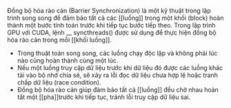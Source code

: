 Đồng bộ hóa rào cản (Barrier Synchronization) là một kỹ thuật trong lập trình song song để đảm bảo tất cả các [[luồng]] trong một khối (block) hoàn thành một bước tính toán trước khi tiếp tục bước tiếp theo.
Trong lập trình GPU với CUDA, lệnh __ syncthreads() được sử dụng để thực hiện đồng bộ hóa rào cản trong mỗi [[khối luồng]].
- Trong thuật toán song song, các luồng chạy độc lập và không phải lúc nào cũng hoàn thành cùng một lúc.
- Nếu một luồng truy cập dữ liệu trước khi dữ liệu đó được các luồng khác tải vào bộ nhớ chia sẻ, sẽ xảy ra lỗi đọc dữ liệu chưa hợp lệ hoặc tranh chấp dữ liệu (race condition).
- Đồng bộ hóa rào cản giúp đảm bảo tất cả [[luồng]] đều chờ nhau hoàn tất một [[pha]]trước khi tiếp tục, tránh lỗi truy cập dữ liệu sai.